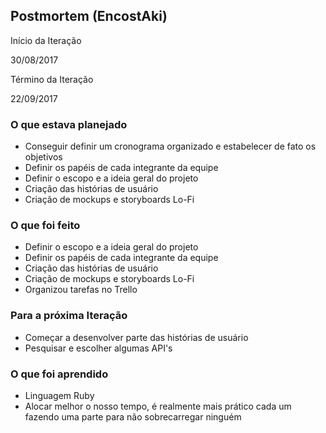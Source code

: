 <h2>Postmortem (EncostAki)</h2>
<p>Início da Iteração</p>
<p>30/08/2017</p>
<p>Término da Iteração</p>
<p>22/09/2017</p>
<h3>O que estava planejado</h3>
<ul>
<li>Conseguir definir um cronograma organizado e estabelecer de fato os objetivos</li>
<li>Definir os papéis de cada integrante da equipe</li>
<li>Definir o escopo e a ideia geral do projeto</li>
<li>Criação das histórias de usuário</li>
<li>Criação de mockups e storyboards Lo-Fi</li>
</ul>
<h3>O que foi feito</h3>
<ul>
<li>Definir o escopo e a ideia geral do projeto</li>
<li>Definir os papéis de cada integrante da equipe</li>
<li>Criação das histórias de usuário</li>
<li>Criação de mockups e storyboards Lo-Fi</li>
<li>Organizou tarefas no Trello</p>
</ul>
<h3>Para a próxima Iteração</h3>
<ul>
<li>Começar a desenvolver parte das histórias de usuário</li>
<li>Pesquisar e escolher algumas API's </li>
</ul>
<h3>O que foi aprendido</h3>
<ul>
<li>Linguagem Ruby</li>
<li>Alocar melhor o nosso tempo, é realmente mais prático cada um fazendo uma parte para não sobrecarregar ninguém</li>
</ul>
